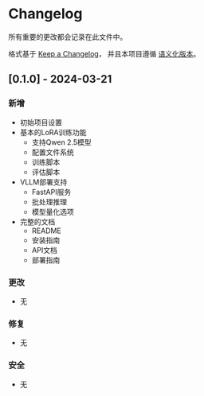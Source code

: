 # Changelog

所有重要的更改都会记录在此文件中。

格式基于 [Keep a Changelog](https://keepachangelog.com/zh-CN/1.0.0/)，
并且本项目遵循 [语义化版本](https://semver.org/lang/zh-CN/)。

## [0.1.0] - 2024-03-21

### 新增
- 初始项目设置
- 基本的LoRA训练功能
  - 支持Qwen 2.5模型
  - 配置文件系统
  - 训练脚本
  - 评估脚本
- VLLM部署支持
  - FastAPI服务
  - 批处理推理
  - 模型量化选项
- 完整的文档
  - README
  - 安装指南
  - API文档
  - 部署指南

### 更改
- 无

### 修复
- 无

### 安全
- 无 